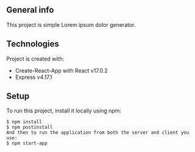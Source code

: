 ## General info
This project is simple Lorem ipsum dolor generator.
	
## Technologies
Project is created with:
* Create-React-App with React v17.0.2
* Express v4.17.1
	
## Setup
To run this project, install it locally using npm:

```
$ npm install
$ npm postinstall 
And then to run the application from both the server and client you use:
$ npm start-app
```